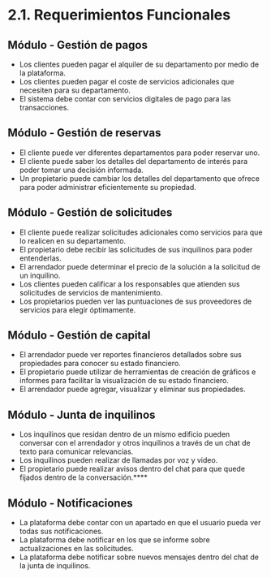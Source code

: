 # 2.1. Requerimientos Funcionales

## Módulo - Gestión de pagos

* Los clientes pueden pagar el alquiler de su departamento por medio de la plataforma.
* Los clientes pueden pagar el coste de servicios adicionales que necesiten para su departamento.
* El sistema debe contar con servicios digitales de pago para las transacciones.

## Módulo - Gestión de reservas

* El cliente puede ver diferentes departamentos para poder reservar uno.
* El cliente puede saber los detalles del departamento de interés para poder tomar una decisión informada.
* Un propietario puede cambiar los detalles del departamento que ofrece para poder administrar eficientemente su propiedad.

## Módulo - Gestión de solicitudes

* El cliente puede realizar solicitudes adicionales como servicios para que lo realicen en su departamento.
* El propietario debe recibir las solicitudes de sus inquilinos para poder entenderlas.
* El arrendador puede determinar el precio de la solución a la solicitud de un inquilino.
* Los clientes pueden calificar a los responsables que atienden sus solicitudes de servicios de mantenimiento.
* Los propietarios pueden ver las puntuaciones de sus proveedores de servicios para elegir óptimamente.

## Módulo - Gestión de capital

* El arrendador puede ver reportes financieros detallados sobre sus propiedades para conocer su estado financiero.
* El propietario puede utilizar de herramientas de creación de gráficos e informes para facilitar la visualización de su estado financiero.
* El arrendador puede agregar, visualizar y eliminar sus propiedades.

## Módulo - Junta de inquilinos

* Los inquilinos que residan dentro de un mismo edificio pueden conversar con el arrendador y otros inquilinos a través de un chat de texto para comunicar relevancias.
* Los inquilinos pueden realizar de llamadas por voz y video.
* El propietario puede realizar avisos dentro del chat para que quede fijados dentro de la conversación.****

## Módulo - Notificaciones

* La plataforma debe contar con un apartado en que el usuario pueda ver todas sus notificaciones.
* La plataforma debe notificar en los que se informe sobre actualizaciones en las solicitudes.
* La plataforma debe notificar sobre nuevos mensajes dentro del chat de la junta de inquilinos.
